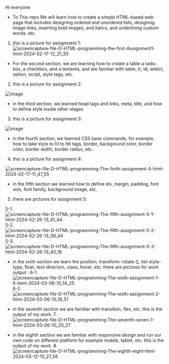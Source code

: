 Hi everyone
* To This repo We will learn how to create a simple HTML-based web page that includes designing ordered and unordered lists, designing image links, inserting bold images, and italics, and underlining custom words. etc.
1. this is a picture for assignment 1:
![screencapture-file-D-HTML-programming-the-first-Assignment1-html-2024-02-17-12_21_55](https://github.com/mori-cyber/HTML-AND-CSS/assets/65276280/43fd8e1d-9672-4aba-848c-821d8f36bcb9)


* For the second section, we are learning how to create a table a radio box, a checkbox, and a textarea, and are familiar with table, tr, td, select, option, script, style tags, etc.
2. this is a picture for assignment 2:
  
![image](https://github.com/mori-cyber/HTML-AND-CSS/assets/65276280/bbf50421-a001-4792-b163-ec7114507327)

* in the third section, we learned head tags and links, meta, title, and how to define style inside other stages 
3. this is a picture for  assignment 3:
  
![image](https://github.com/mori-cyber/The-third-HTML-pro/assets/65276280/77f6dbb6-cff4-4634-b681-200dd962679a)

* in the fourth section, we learned CSS base commands, for example, how to take style to h1 to h6 tags, border, background color, border color, border width, border radius, etc.
4. this is a picture for  assignment 4:
  
![screencapture-file-D-HTML-programming-The-forth-assignment-4-html-2024-02-17-11_47_55](https://github.com/mori-cyber/The-third-HTML-pro/assets/65276280/edbdfb4d-f813-43dd-84ed-d8418cb06ad6)

* in the fifth section we learned how to define div, margin, padding, font size, font family, background image, etc.
5. there are pictures for assignment 5:

5-1.
![screencapture-file-D-HTML-programming-The-fifth-assignment-5-1-html-2024-02-26-13_41_44](https://github.com/mori-cyber/HTML-AND-CSS/assets/65276280/21a721bf-405c-499a-b5c4-d17620aacb31)
5-2.
  ![screencapture-file-D-HTML-programming-The-fifth-assignment-5-2-html-2024-02-26-13_39_44](https://github.com/mori-cyber/HTML-AND-CSS/assets/65276280/3e448ba5-f3c7-41d2-b069-2fea32328e17)
5-3.
  ![screencapture-file-D-HTML-programming-The-fifth-assignment-5-3-html-2024-02-26-13_40_16](https://github.com/mori-cyber/HTML-AND-CSS/assets/65276280/a3e01505-5963-42bb-ad3e-ebf9cd8d6088)
* in the sixth section we learn the position, transform: rotate (), list-style-type, float, text-direction, class, hover, etc.
there are pictures for work output :
6-1.
  ![screencapture-file-D-HTML-programming-The-sixth-assignment-1-6-html-2024-03-06-10_14_25](https://github.com/mori-cyber/HTML-AND-CSS/assets/65276280/9bebdaad-0ea2-4242-a438-ba240c8847cc)
  6-2.
  ![screencapture-file-D-HTML-programming-The-sixth-assignment-2-html-2024-03-06-10_16_51](https://github.com/mori-cyber/HTML-AND-CSS/assets/65276280/3f1d6a49-2fb7-4657-b82f-254b8e4f8da0)

* in the seventh section we are familiar with transition, flex, etc.
  this is the output of my work.
  7.
  ![screencapture-file-D-HTML-programming-The-seventh-seven-1-html-2024-03-06-10_20_27](https://github.com/mori-cyber/HTML-AND-CSS/assets/65276280/aec00079-4434-4a1a-bcd8-f41099f39731)
  
* in the eighth section we are familiar with responsive design and run our own code on different platform for example mobile, tablet,  etc.
  this is the output of my work.
  8.
  ![screencapture-file-D-HTML-programming-The-eighth-eight-html-2024-03-12-10_27_56](https://github.com/mori-cyber/HTML-AND-CSS/assets/65276280/a5ffeec9-7139-454f-83c6-22e32745c247)

  
  

  
